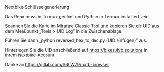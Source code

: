 Nextbike-Schlüsselgenerierung

Das Repo muss in Termux geclont und Python in Termux installiert sein.


Scannen Sie die Karte im Mirafare Classic Tool und kopieren Sie die UID aus dem Menüpunkt „Tools > UID Log” in die Zwischenablage.

Führen Sie dann „python reversed_hex_to_dec.py (UID einfügen)” aus.

Hinterlegen Sie die UID anschließend auf https://bikes.dvb.solutions in Ihrem Nextbike-Account.

Danke an https://gitlab.com/S60W79/nxtb-browser
